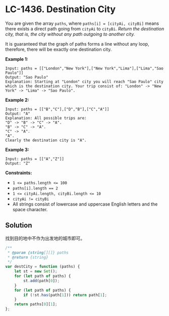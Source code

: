 # LC-1436. Destination City

You are given the array `paths`, where `paths[i] = [cityAi, cityBi]` means there exists a direct path going from `cityAi` to `cityBi`. _Return the destination city, that is, the city without any path outgoing to another city._

It is guaranteed that the graph of paths forms a line without any loop, therefore, there will be exactly one destination city.

**Example 1:**

```
Input: paths = [["London","New York"],["New York","Lima"],["Lima","Sao Paulo"]]
Output: "Sao Paulo"
Explanation: Starting at "London" city you will reach "Sao Paulo" city which is the destination city. Your trip consist of: "London" -> "New York" -> "Lima" -> "Sao Paulo".
```

**Example 2:**

```
Input: paths = [["B","C"],["D","B"],["C","A"]]
Output: "A"
Explanation: All possible trips are:
"D" -> "B" -> "C" -> "A".
"B" -> "C" -> "A".
"C" -> "A".
"A".
Clearly the destination city is "A".
```

**Example 3:**

```
Input: paths = [["A","Z"]]
Output: "Z"
```

**Constraints:**

-   `1 <= paths.length <= 100`
-   `paths[i].length == 2`
-   `1 <= cityAi.length, cityBi.length <= 10`
-   `cityAi != cityBi`
-   All strings consist of lowercase and uppercase English letters and the space character.

## Solution

找到目的地中不作为出发地的城市即可。

```javascript
/**
 * @param {string[][]} paths
 * @return {string}
 */
var destCity = function (paths) {
    let st = new Set();
    for (let path of paths) {
        st.add(path[0]);
    }
    for (let path of paths) {
        if (!st.has(path[1])) return path[1];
    }
    return paths[0][1];
};
```
